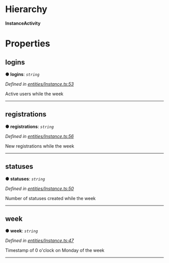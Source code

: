 

# Hierarchy

**InstanceActivity**

# Properties

<a id="logins"></a>

##  logins

**● logins**: *`string`*

*Defined in [entities/Instance.ts:53](https://github.com/lagunehq/core/blob/6d71f33/src/entities/Instance.ts#L53)*

Active users while the week

___
<a id="registrations"></a>

##  registrations

**● registrations**: *`string`*

*Defined in [entities/Instance.ts:56](https://github.com/lagunehq/core/blob/6d71f33/src/entities/Instance.ts#L56)*

New registrations while the week

___
<a id="statuses"></a>

##  statuses

**● statuses**: *`string`*

*Defined in [entities/Instance.ts:50](https://github.com/lagunehq/core/blob/6d71f33/src/entities/Instance.ts#L50)*

Number of statuses created while the week

___
<a id="week"></a>

##  week

**● week**: *`string`*

*Defined in [entities/Instance.ts:47](https://github.com/lagunehq/core/blob/6d71f33/src/entities/Instance.ts#L47)*

Timestamp of 0 o'clock on Monday of the week

___

